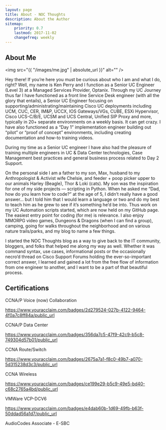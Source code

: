 ```yaml
---
layout: page
title: About - NOC Thoughts
description: About the Author
sitemap:
    priority: 0.7
    lastmod: 2017-11-02
    changefreq: weekly
---
```

## About Me

<span class="image left"><img src="{{ "/images/me.jpg" | absolute_url }}" alt="" /></span>

Hey there! If you’re here you must be curious about who I am and what I do, right? Well, my name is Ken Perry and I function as a Senior UC Engineer (Level 3) at a Managed Services Provider, Optanix. Through my UC Journey thus far I have functioned as a front line Service Desk engineer (with all the glory that entails), a Senior UC Engineer focusing on supporting/administrating/maintaining Cisco UC deployments including UCM, CUC, CER, IM&P, UCCX, IOS Gateways/VGs, CUBE, ESXi Hypervisor, Cisco UCS-C/B/E, UCSM and UCS Central, Unified SIP Proxy and more, typically in 20+ separate environments on a weekly basis. It can get crazy. I have also functioned as a “Day 1” implementation engineer building out “pilot” or “proof of concept” environments, including creating documentation and how-to training videos.

During my time as a Senior UC engineer I have also had the pleasure of training multiple engineers in UC & Data Center technologies, Case Management best practices and general business process related to Day 2 Support.

On the personal side I am a father to my son, Max, husband to my Anthropologist & Activist wife Chelsie, and feeder + poop picker upper to our animals Harley (Beagle), Thor & Loki (cats). My son was the inspiration for one of my side projects — scripting in Python. When he asked me “Dad, how do you learn how to code?” at the age of 5, I didn’t really have a good answer… but I told him that I would learn a language or two and do my best to teach him as he grew to see if it’s something he’d be into. Thus work on my UC Automation scripts started, which are now held on my GitHub page. The easiest entry point for coding (for me) is relevance. I also enjoy MMORPG video games, Dungeons & Dragons (when I can find a group), camping, going for walks throughout the neighborhood and on various nature trails/parks, and my blog to name a few things.

I started the NOC Thoughts blog as a way to give back to the IT community, bloggers, and folks that helped me along my way as well. Whether it was command syntax, use cases, informational posts or the occasionally necro’d thread on Cisco Support Forums holding the ever-so-important correct answer, I learned and gained a lot from the free flow of information from one engineer to another, and I want to be a part of that beautiful process.

## Certifications

CCNA/P Voice (now) Collaboration

https://www.youracclaim.com/badges/2d279524-027b-4122-9464-4f0a7c8ff84a/public_url

CCNA/P Data Center

https://www.youracclaim.com/badges/356da7c5-47f9-42c9-b5c8-749304d57b01/public_url

CCNA Route/Switch

https://www.youracclaim.com/badges/2675a7a1-f8c0-49b7-a070-5d315238d3c3/public_url

CCNA Wireless

https://www.youracclaim.com/badges/ce199e29-b5c9-49e5-bd40-c68c2765a4bd/public_url

VMWare VCP-DCV6

https://www.youracclaim.com/badges/e4dab60b-1d69-49fb-b63f-50ddad56a1d7/public_url

AudioCodes Associate - E-SBC
